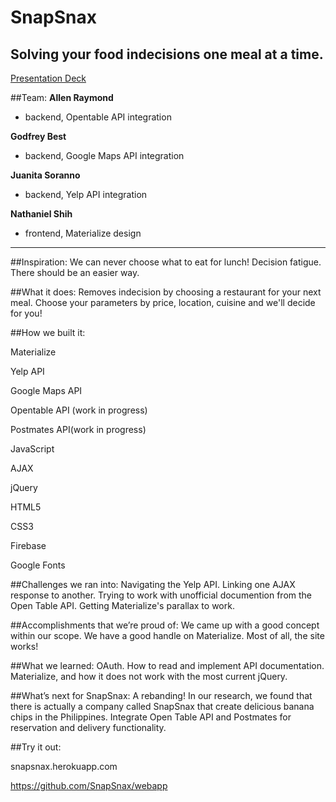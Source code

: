 # SnapSnax
## Solving your food indecisions one meal at a time.
[Presentation Deck](https://docs.google.com/presentation/d/1FRkKvBG4a8UQ3irGt6S5TVn5gboCeyahciwxcvaBsGk/pub?start=false&loop=false&delayms=3000 "Presentation Deck")

##Team:	
**Allen Raymond**
* backend, Opentable API integration

**Godfrey Best**
* backend, Google Maps API integration

**Juanita Soranno**
* backend, Yelp API integration

**Nathaniel Shih**
* frontend, Materialize design

***

##Inspiration:
We can never choose what to eat for lunch! Decision fatigue. There should be an easier way.

##What it does:
Removes indecision by choosing a restaurant for your next meal. Choose your parameters by price, location, cuisine and we'll decide for you!

##How we built it:

Materialize

Yelp API

Google Maps API

Opentable API (work in progress)

Postmates API(work in progress)

JavaScript

AJAX

jQuery

HTML5

CSS3

Firebase

Google Fonts


##Challenges we ran into:
Navigating the Yelp API. Linking one AJAX response to another. Trying to work with unofficial documention from the Open Table API. Getting Materialize's parallax to work.


##Accomplishments that we’re proud of:
We came up with a good concept within our scope. We have a good handle on Materialize. Most of all, the site works!


##What we learned:
OAuth. How to read and implement API documentation. Materialize, and how it does not work with the most current jQuery. 


##What’s next for SnapSnax:
A rebanding! In our research, we found that there is actually a company called SnapSnax that create delicious banana chips in the Philippines. Integrate Open Table API and Postmates for reservation and delivery functionality.


##Try it out:

snapsnax.herokuapp.com

https://github.com/SnapSnax/webapp
